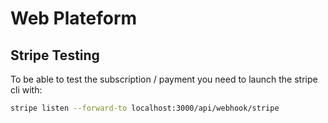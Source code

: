 # Web Plateform

## Stripe Testing

To be able to test the subscription / payment you need to launch the stripe cli with:

```sh
stripe listen --forward-to localhost:3000/api/webhook/stripe
```
